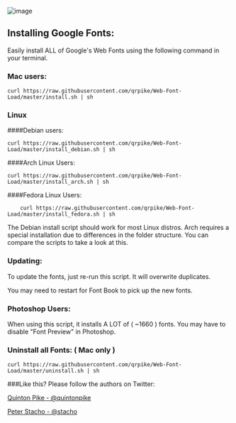 
![image](splash.png)


## Installing Google Fonts:

Easily install ALL of Google's Web Fonts using the following command in your terminal.

### Mac users:

	curl https://raw.githubusercontent.com/qrpike/Web-Font-Load/master/install.sh | sh

### Linux

####Debian users:

	curl https://raw.githubusercontent.com/qrpike/Web-Font-Load/master/install_debian.sh | sh

####Arch Linux Users:

	curl https://raw.githubusercontent.com/qrpike/Web-Font-Load/master/install_arch.sh | sh

####Fedora Linux Users:

        curl https://raw.githubusercontent.com/qrpike/Web-Font-Load/master/install_fedora.sh | sh

The Debian install script should work for most Linux distros. Arch requires a special installation
due to differences in the folder structure. You can compare the scripts to take a look at this.

### Updating:

To update the fonts, just re-run this script. It will overwrite duplicates.

You may need to restart for Font Book to pick up the new fonts.

### Photoshop Users:

When using this script, it installs A LOT of ( ~1660 ) fonts. You may have to disable "Font Preview" in Photoshop.

### Uninstall all Fonts: ( Mac only )

	curl https://raw.githubusercontent.com/qrpike/Web-Font-Load/master/uninstall.sh | sh

###Like this? Please follow the authors on Twitter:

[Quinton Pike - @quintonpike](https://twitter.com/QuintonPike)

[Peter Stacho - @stacho](https://twitter.com/stacho)


